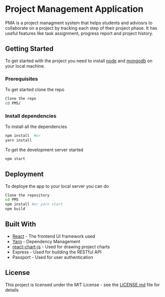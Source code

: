 # Project Management Application

PMA is a project managment system that helps students and adviosrs to collaborate on a project by tracking each step of their project phase. It has useful features like task assignment, progress report and project history.

## Getting Started

To get started with the project you need to install [node](https://nodejs.org/en/) and [mongodb](https://www.mongodb.com/download-center?) on your local machine.

### Prerequisites

To get started clone the repo

```bash
Clone the repo
cd PMS/
```

### Install dependencies

To install all the dependencies

```bash
npm install  #or
yarn install
```

To get the development server started

```bash
npm start
```

## Deployment

To deploye the app to your local server you can do

```bash
Clone the repository
cd PMS
npm install #or yarn start
npm build
```

## Built With

* [React](https://reactjs.org/) - The frontend UI framework used
* [Yarn](https://yarnpkg.com/en/) - Dependency Management
* [react-chart-js](https://github.com/jerairrest/react-chartjs-2) - Used for drawing project charts
* Express - Used for building the RESTful API
* Passport - Used for user authentication

## License

This project is licensed under the MIT License - see the [LICENSE.md](LICENSE.md) file for details

